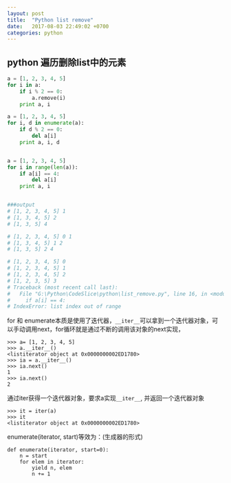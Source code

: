 ```yaml
---
layout: post
title:  "Python list remove"
date:   2017-08-03 22:49:02 +0700
categories: python
---
```


## python 遍历删除list中的元素

```python
a = [1, 2, 3, 4, 5]
for i in a:
	if i % 2 == 0:
		a.remove(i)
	print a, i

a = [1, 2, 3, 4, 5]
for i, d in enumerate(a):
	if d % 2 == 0:
		del a[i]
	print a, i, d


a = [1, 2, 3, 4, 5]
for i in range(len(a)):
	if a[i] == 4:
		del a[i]
	print a, i


###output 
# [1, 2, 3, 4, 5] 1
# [1, 3, 4, 5] 2
# [1, 3, 5] 4

# [1, 2, 3, 4, 5] 0 1
# [1, 3, 4, 5] 1 2
# [1, 3, 5] 2 4

# [1, 2, 3, 4, 5] 0
# [1, 2, 3, 4, 5] 1
# [1, 2, 3, 4, 5] 2
# [1, 2, 3, 5] 3
# Traceback (most recent call last):
#   File "G:\Python\CodeSlice\python\list_remove.py", line 16, in <module>
#     if a[i] == 4:
# IndexError: list index out of range
```

for 和 enumerate本质是使用了迭代器，`__iter__`可以拿到一个迭代器对象，可以手动调用next，for循环就是通过不断的调用该对象的next实现，

```
>>> a= [1, 2, 3, 4, 5]
>>> a.__iter__()
<listiterator object at 0x0000000002ED1780>
>>> ia = a.__iter__()
>>> ia.next()
1
>>> ia.next()
2
```

通过iter获得一个迭代器对象，要求a实现`__iter__`, 并返回一个迭代器对象
```
>>> it = iter(a)
>>> it
<listiterator object at 0x0000000002ED1780>
```

enumerate(iterator, start)等效为：(生成器的形式)
```
def enumerate(iterator, start=0):
    n = start
    for elem in iterator:
        yield n, elem
        n += 1
```
